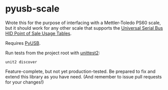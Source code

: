 pyusb-scale
===========

Wrote this for the purpose of interfacing with a Mettler-Toledo PS60 scale, but it should work for any other scale that supports the [Universal Serial Bus HID Point of Sale Usage Tables](http://www.usb.org/developers/devclass_docs/pos1_02.pdf).

Requires [PyUSB](https://github.com/walac/pyusb).

Run tests from the project root with [unittest2](https://pypi.python.org/pypi/unittest2):

    unit2 discover

Feature-complete, but not yet production-tested. Be prepared to fix and extend this library as you have need. (And remember to issue pull requests for your changes!)
